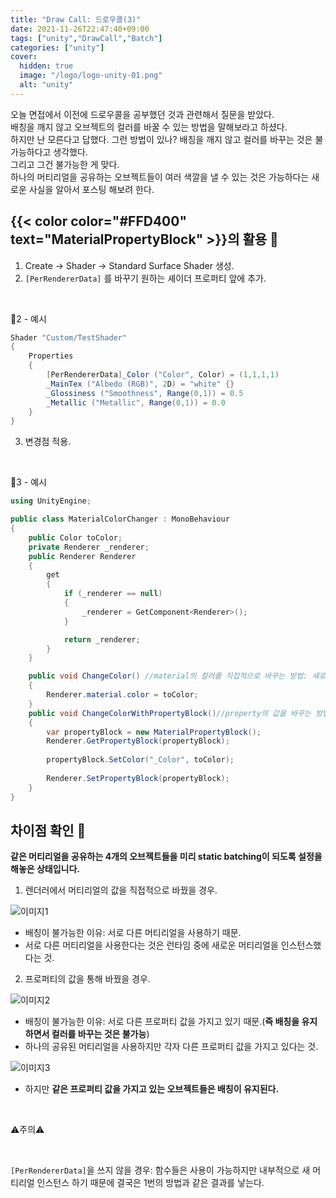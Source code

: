 ```yaml
---
title: "Draw Call: 드로우콜(3)"
date: 2021-11-26T22:47:40+09:00
tags: ["unity","DrawCall","Batch"]
categories: ["unity"]
cover:
  hidden: true
  image: "/logo/logo-unity-01.png"
  alt: "unity"
---
```


오늘 면접에서 이전에 드로우콜을 공부했던 것과 관련해서 질문을 받았다. 
<br>
배칭을 깨지 않고 오브젝트의 컬러를 바꿀 수 있는 방법을 말해보라고 하셨다.
<br>
하지만 난 모른다고 답했다. 그런 방법이 있나? 배칭을 깨지 않고 컬러를 바꾸는 것은 불가능하다고 생각했다.
<br>
 그리고 그건 불가능한 게 맞다.
<br>
하나의 머티리얼을 공유하는 오브젝트들이 여러 색깔을 낼 수 있는 것은 가능하다는 새로운 사실을 알아서 포스팅 해보려 한다.

## {{< color color="#FFD400" text="MaterialPropertyBlock" >}}의 활용 🧐
1. Create -> Shader -> Standard Surface Shader 생성.
2. `[PerRendererData]` 를 바꾸기 원하는 셰이더 프로퍼티 앞에 추가.
<br>

💚2 - 예시

```csharp
Shader "Custom/TestShader"
{
    Properties
    {
        [PerRendererData]_Color ("Color", Color) = (1,1,1,1)
        _MainTex ("Albedo (RGB)", 2D) = "white" {}
        _Glossiness ("Smoothness", Range(0,1)) = 0.5
        _Metallic ("Metallic", Range(0,1)) = 0.0
    }
}
```

3. 변경점 적용.

<br>

💚3 - 예시

```csharp
using UnityEngine;

public class MaterialColorChanger : MonoBehaviour
{
    public Color toColor;
    private Renderer _renderer;
    public Renderer Renderer
    {
        get
        {
            if (_renderer == null)
            {
                _renderer = GetComponent<Renderer>();
            }

            return _renderer;
        }
    }

    public void ChangeColor() //material의 컬러를 직접적으로 바꾸는 방법: 새로운 material instance가 생성됨.
    {
        Renderer.material.color = toColor;
    }
    public void ChangeColorWithPropertyBlock()//property의 값을 바꾸는 방법. 하나의 material을 사용하면서 서로 다른 값을 가질 수 있음.
    {
        var propertyBlock = new MaterialPropertyBlock();
        Renderer.GetPropertyBlock(propertyBlock);
        
        propertyBlock.SetColor("_Color", toColor);
        
        Renderer.SetPropertyBlock(propertyBlock);
    }
}
```
## 차이점 확인 🧐

**같은 머티리얼을 공유하는 4개의 오브젝트들을 미리 static batching이 되도록 설정을 해놓은 상태입니다.**

1. 렌더러에서 머티리얼의 값을 직접적으로 바꿨을 경우.

![이미지1](/images/studying6_2.png)

- 배칭이 불가능한 이유: 서로 다른 머티리얼을 사용하기 때문.
- 서로 다른 머티리얼을 사용한다는 것은 런타임 중에 새로운 머티리얼을 인스턴스했다는 것.

2. 프로퍼티의 값을 통해 바꿨을 경우.

![이미지2](/images/studying6_1.png)

- 배칭이 불가능한 이유: 서로 다른 프로퍼티 값을 가지고 있기 때문.(**즉 배칭을 유지하면서 컬러를 바꾸는 것은 불가능**)
- 하나의 공유된 머티리얼을 사용하지만 각자 다른 프로퍼티 값을 가지고 있다는 것.

![이미지3](/images/studying6_0.png)

- 하지만 **같은 프로퍼티 값을 가지고 있는 오브젝트들은 배칭이 유지된다.**
<br>

⚠️주의⚠️

<br>

`[PerRendererData]`을 쓰지 않을 경우: 함수들은 사용이 가능하지만 내부적으로 새 머티리얼 인스턴스 하기 때문에 결국은 1번의 방법과 같은 결과를 낳는다.

